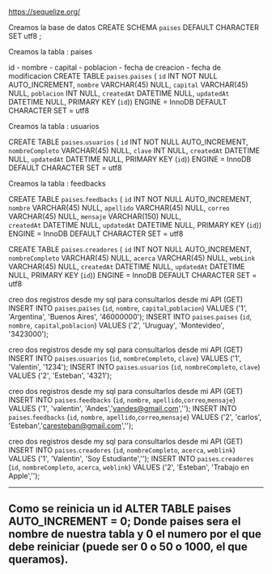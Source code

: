 https://sequelize.org/


Creamos la base de datos
CREATE SCHEMA `paises` DEFAULT CHARACTER SET utf8 ;

Creamos la tabla : paises

id  - nombre - capital - poblacion - fecha de creacion - fecha de modificacion
CREATE TABLE `paises`.`paises` (
  `id` INT NOT NULL AUTO_INCREMENT,
  `nombre` VARCHAR(45) NULL,
  `capital` VARCHAR(45) NULL,
  `poblacion` INT NULL,
  `createdAt` DATETIME NULL,
  `updatedAt` DATETIME NULL,
  PRIMARY KEY (`id`))
ENGINE = InnoDB
DEFAULT CHARACTER SET = utf8

Creamos la tabla : usuarios

CREATE TABLE `paises`.`usuarios` (
  `id` INT NOT NULL AUTO_INCREMENT,
  `nombreCompleto` VARCHAR(45) NULL,
  `clave` INT NULL,
  `createdAt` DATETIME NULL,
  `updatedAt` DATETIME NULL,
  PRIMARY KEY (`id`))
ENGINE = InnoDB
DEFAULT CHARACTER SET = utf8

Creamos la tabla : feedbacks

CREATE TABLE `paises`.`feedbacks` (
  `id` INT NOT NULL AUTO_INCREMENT,
  `nombre` VARCHAR(45) NULL,
  `apellido` VARCHAR(45) NULL,
  `correo` VARCHAR(45) NULL,
  `mensaje` VARCHAR(150) NULL,  
  `createdAt` DATETIME NULL,
  `updatedAt` DATETIME NULL,
  PRIMARY KEY (`id`))
ENGINE = InnoDB
DEFAULT CHARACTER SET = utf8

CREATE TABLE `paises`.`creadores` (
  `id` INT NOT NULL AUTO_INCREMENT,
  `nombreCompleto` VARCHAR(45) NULL,
  `acerca` VARCHAR(45) NULL,
  `webLink` VARCHAR(45) NULL,
  `createdAt` DATETIME NULL,
  `updatedAt` DATETIME NULL,
  PRIMARY KEY (`id`))
ENGINE = InnoDB
DEFAULT CHARACTER SET = utf8

creo dos registros desde my sql para consultarlos desde mi API (GET)
INSERT INTO `paises`.`paises` (`id`, `nombre`, `capital`,`poblacion`) VALUES ('1', 'Argentina', 'Buenos Aires', '46000000');
INSERT INTO `paises`.`paises` (`id`, `nombre`, `capital`,`poblacion`) VALUES ('2', 'Uruguay', 'Montevideo', '3423000');

creo dos registros desde my sql para consultarlos desde mi API (GET)
INSERT INTO `paises`.`usuarios` (`id`, `nombreCompleto`, `clave`) VALUES ('1', 'Valentin', '1234');
INSERT INTO `paises`.`usuarios` (`id`, `nombreCompleto`, `clave`) VALUES ('2', 'Esteban', '4321');

creo dos registros desde my sql para consultarlos desde mi API (GET)
INSERT INTO `paises`.`feedbacks` (`id`, `nombre`, `apellido`,`correo`,`mensaje`) VALUES ('1', 'valentin', 'Andes','vandes@gmail.com','');
INSERT INTO `paises`.`feedbacks` (`id`, `nombre`, `apellido`,`correo`,`mensaje`) VALUES ('2', 'carlos', 'Esteban','caresteban@gmail.com','');

creo dos registros desde my sql para consultarlos desde mi API (GET)
INSERT INTO `paises`.`creadores` (`id`, `nombreCompleto`, `acerca`, `weblink`) VALUES ('1', 'Valentin', 'Soy Estudiante','');
INSERT INTO `paises`.`creadores` (`id`, `nombreCompleto`, `acerca`, `weblink`) VALUES ('2', 'Esteban', 'Trabajo en Apple','');

------------

Como se reinicia un id
ALTER TABLE paises AUTO_INCREMENT = 0; Donde paises sera el nombre de nuestra tabla y 0 el numero por el que debe reiniciar (puede ser 0 o 50 o 1000, el que queramos).
-----------------------------------------------------------------------------------------------------------------------
